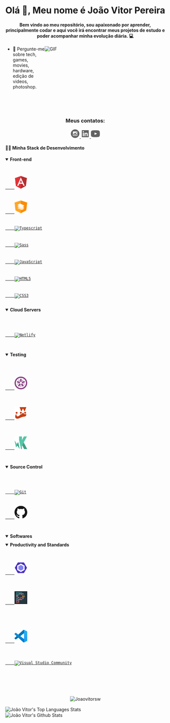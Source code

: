 <h1 align="center">Olá 👋, Meu nome é João Vitor Pereira</h1>
<h4 align="center">Bem vindo ao meu repositório, sou apaixonado por aprender, principalmente codar  e aqui você irá encontrar meus projetos de estudo e poder acompanhar minha evolução diária. 💻</h4>

<img align="right" alt="GIF" src="https://github.com/abhisheknaiidu/abhisheknaiidu/blob/master/code.gif?raw=true" width="380" height="200" />

- 💬 Pergunte-me sobre tech, games, movies, hardware, edição de videos, photoshop.

</br>
</br>
</br>
<h3 align="center">Meus contatos:</h3>

<p align="center">

<a title="Instagram" href="https://www.instagram.com/joaovitorssw//">
       <svg xmlns="http://www.w3.org/2000/svg" xmlns:xlink="http://www.w3.org/1999/xlink" aria-hidden="true" focusable="false" width="2em" height=2em" style="-ms-transform: rotate(360deg); -webkit-transform: rotate(360deg); transform: rotate(360deg);" preserveAspectRatio="xMidYMid meet" viewBox="0 0 20 20"><path d="M13 10a3 3 0 1 1-6 0c0-.171.018-.338.049-.5H6v3.997c0 .278.225.503.503.503h6.995a.503.503 0 0 0 .502-.503V9.5h-1.049c.031.162.049.329.049.5zm-3 2a2 2 0 1 0-.001-4.001A2 2 0 0 0 10 12zm2.4-4.1h1.199a.301.301 0 0 0 .301-.3V6.401a.301.301 0 0 0-.301-.301H12.4a.301.301 0 0 0-.301.301V7.6c.001.165.136.3.301.3zM10 .4A9.6 9.6 0 0 0 .4 10a9.6 9.6 0 0 0 9.6 9.6a9.6 9.6 0 0 0 9.6-9.6A9.6 9.6 0 0 0 10 .4zm5 13.489C15 14.5 14.5 15 13.889 15H6.111C5.5 15 5 14.5 5 13.889V6.111C5 5.5 5.5 5 6.111 5h7.778C14.5 5 15 5.5 15 6.111v7.778z" fill="#626262"/></svg>
</a>

<a title="Linkedin" href="https://www.linkedin.com/in/jo%C3%A3o-vitor-pereira-dos-santos-10796b169//">
<svg xmlns="http://www.w3.org/2000/svg" xmlns:xlink="http://www.w3.org/1999/xlink" aria-hidden="true" focusable="false" width="2em" height="2em" style="-ms-transform: rotate(360deg); -webkit-transform: rotate(360deg); transform: rotate(360deg);" preserveAspectRatio="xMidYMid meet" viewBox="0 0 1024 1024"><path d="M880 112H144c-17.7 0-32 14.3-32 32v736c0 17.7 14.3 32 32 32h736c17.7 0 32-14.3 32-32V144c0-17.7-14.3-32-32-32zM349.3 793.7H230.6V411.9h118.7v381.8zm-59.3-434a68.8 68.8 0 1 1 68.8-68.8c-.1 38-30.9 68.8-68.8 68.8zm503.7 434H675.1V608c0-44.3-.8-101.2-61.7-101.2c-61.7 0-71.2 48.2-71.2 98v188.9H423.7V411.9h113.8v52.2h1.6c15.8-30 54.5-61.7 112.3-61.7c120.2 0 142.3 79.1 142.3 181.9v209.4z" fill="#626262"/></svg>
</a>

<a title="Youtube" href="https://www.youtube.com/channel/UCeg6D0CiQ8Itl0SMWE9ZjXw">
<svg xmlns="http://www.w3.org/2000/svg" xmlns:xlink="http://www.w3.org/1999/xlink" aria-hidden="true" focusable="false" width="2em" height="2em" style="-ms-transform: rotate(360deg); -webkit-transform: rotate(360deg); transform: rotate(360deg);" preserveAspectRatio="xMidYMid meet" viewBox="0 0 20 20"><path d="M10 2.3C.172 2.3 0 3.174 0 10s.172 7.7 10 7.7s10-.874 10-7.7s-.172-7.7-10-7.7zm3.205 8.034l-4.49 2.096c-.393.182-.715-.022-.715-.456V8.026c0-.433.322-.638.715-.456l4.49 2.096c.393.184.393.484 0 .668z" fill="#626262"/></svg>
</a>
</p>

#### :man_technologist: Minha Stack de Desenvolvimento

<details open style="margin-bottom:10px">
<summary style="margin-bottom:10px" ><strong>Front-end</strong></summary>
<code>
<a href="https://angular.io/docs" target="_blank" >
    <img src="https://raw.githubusercontent.com/gleisonkz/gleisonkz/master/images/angular.svg" alt="Angular" title="Angular" width="40" height="40"/>
</a>
<a href="https://material.angular.io/" target="_blank" >
    <img src="https://raw.githubusercontent.com/gleisonkz/gleisonkz/master/images/angular-material.png" alt="Angular Material" title="Angular Material" width="40" height="40"/>
</a>
<a href="https://www.typescriptlang.org/" target="_blank" >
    <img src="https://icongr.am/devicon/typescript-original.svg?size=148&color=currentColor" alt="Typescript" title="TypeScript" width="40" height="40"/>
</a>
<a href="https://sass-lang.com/documentation" target="_blank" >
    <img src="https://icongr.am/devicon/sass-original.svg?size=148&color=currentColor" 
    alt="Sass" title="Sass" width="40" height="40"/>
</a>
<a href="https://developer.mozilla.org/en-US/docs/Web/JavaScript" target="_blank" >
    <img src="https://icongr.am/devicon/javascript-original.svg?size=148&color=currentColor" alt="JavaScript" title="JavaScript" width="40" height="40"/>
</a>
<a href="https://www.w3schools.com/html/" target="_blank" >
    <img src="https://icongr.am/devicon/html5-original.svg?size=148&color=currentColor" 
    alt="HTML5" title="HTML5" width="40" height="40"/>
</a>
<a href="https://www.w3schools.com/css/default.asp" target="_blank" >
    <img src="https://icongr.am/devicon/css3-original.svg?size=148&color=currentColor" 
    alt="CSS3" title="CSS3" width="40" height="40"/>
</a>
</code>
</details>

<details open style="margin-bottom:10px">
<summary style="margin-bottom:10px" ><strong>Cloud Servers</strong></summary>
<code>

<a href="https://app.netlify.com/" target="_blank" >
    <img src="https://www.vectorlogo.zone/logos/netlify/netlify-icon.svg" 
    alt="Netlify" title="Netlify" width="40" height="40"/>
</a>

</code>
</details>

<details open style="margin-bottom:10px">
<summary style="margin-bottom:10px" ><strong>Testing</strong></summary>

<code>

<a href="https://jasmine.github.io/" target="_blank" >
    <img  alt="Jasmine" title="Jasmine" width="40" height="40" src="https://raw.githubusercontent.com/gleisonkz/gleisonkz/master/images/jasmine-logo.svg" />
</a>

<a href="https://jestjs.io/docs/en/getting-started" target="_blank" >
    <img  alt="Jest" title="Jest" width="40" height="40" src="https://raw.githubusercontent.com/gleisonkz/gleisonkz/master/images/jest-seeklogo.com.svg" />
</a>

<a href="https://karma-runner.github.io/latest/index.html" target="_blank" >
    <img  alt="Karma" title="Karma" width="40" height="40" src="https://raw.githubusercontent.com/gleisonkz/gleisonkz/master/images/karma.svg" />
</a>

</code>

</details>
<details open style="margin-bottom:10px">
<summary style="margin-bottom:10px" ><strong>Source Control</strong></summary>

<code>

<a href="https://git-scm.com/doc" target="_blank" >
    <img src="https://www.vectorlogo.zone/logos/git-scm/git-scm-icon.svg" 
    alt="Git" title="Git" width="40" height="40"/>
</a>
<a href="https://docs.microsoft.com/en-us/visualstudio/windows/?view=vs-2019" target="_blank" >
    <img  alt="GitHub" title="GitHub" width="40" height="40" src="https://raw.githubusercontent.com/github/explore/78df643247d429f6cc873026c0622819ad797942/topics/github/github.png" />
</a>

</code>
</details>

</details>

<details open style="margin-bottom:10px">

<details open style="margin-bottom:10px">
<summary style="margin-bottom:10px" ><strong>Productivity and Standards</strong></summary>

<code>
<a href="https://eslint.org/" target="_blank" >
    <img  alt="ES Lint" title="ES Lint" width="40" height="40" src="https://raw.githubusercontent.com/gleisonkz/gleisonkz/master/images/eslint.png" />
</a>

<a href="https://prettier.io/" target="_blank" >
    <img  alt="Prettier" title="Prettier" width="40" height="40" src="https://raw.githubusercontent.com/gleisonkz/gleisonkz/master/images/prettier.png" />
</a>



</code>

</details>
<summary style="margin-bottom:10px" ><strong>Softwares</strong></summary>

<code>
<a href="https://code.visualstudio.com/docs" target="_blank" >
    <img  alt="Visual Studio Code" title="Visual Studio Code" width="40" height="40" src="https://raw.githubusercontent.com/github/explore/80688e429a7d4ef2fca1e82350fe8e3517d3494d/topics/visual-studio-code/visual-studio-code.png" />
</a>

<a href="https://docs.microsoft.com/en-us/visualstudio/windows/?view=vs-2019&preserve-view=true" target="_blank" >
    <img  alt="Visual Studio Community" title="Visual Studio Community" width="40" height="40" src="https://visualstudio.microsoft.com/wp-content/uploads/2019/06/BrandVisualStudioWin2019-3.svg" />
</a>

</code>

</details>
</p>

<br />
<br />

<p align="center"> <img src="https://komarev.com/ghpvc/?username=Joaovitorsw" alt="Joaovitorsw" /> </p>

<img align="center" alt="João Vitor's Top Languages Stats" src="https://github-readme-stats.vercel.app/api/top-langs/?username=Joaovitorsw&langs_count=5&theme=dark&layout=compact" />
<br/>
<img align="center" alt="João Vitor's Github Stats" src="https://github-readme-stats.vercel.app/api?username=Joaovitorsw&show_icons=true&hide_border=true&theme=dark" />




